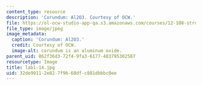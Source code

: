 ```yaml
---
content_type: resource
description: 'Corundum: Al2O3. Courtesy of OCW.'
file: https://ol-ocw-studio-app-qa.s3.amazonaws.com/courses/12-108-structure-of-earth-materials-fall-2004/32de99112e827f9668dfc881dbbbc0ee_lab1-14.jpg
file_type: image/jpeg
image_metadata:
  caption: 'Corundum: Al2O3.'
  credit: Courtesy of OCW.
  image-alt: corundum is an aluminum oxide.
parent_uid: 862f36d3-72f4-9fa3-6177-483795302587
resourcetype: Image
title: lab1-14.jpg
uid: 32de9911-2e82-7f96-68df-c881dbbbc0ee
---
```

